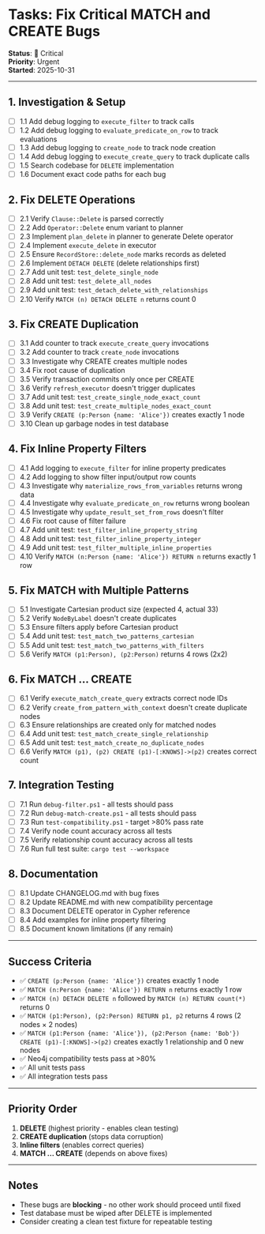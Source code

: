 # Tasks: Fix Critical MATCH and CREATE Bugs

**Status**: 🔴 Critical  
**Priority**: Urgent  
**Started**: 2025-10-31  

---

## 1. Investigation & Setup

- [ ] 1.1 Add debug logging to `execute_filter` to track calls
- [ ] 1.2 Add debug logging to `evaluate_predicate_on_row` to track evaluations
- [ ] 1.3 Add debug logging to `create_node` to track node creation
- [ ] 1.4 Add debug logging to `execute_create_query` to track duplicate calls
- [ ] 1.5 Search codebase for `DELETE` implementation
- [ ] 1.6 Document exact code paths for each bug

## 2. Fix DELETE Operations

- [ ] 2.1 Verify `Clause::Delete` is parsed correctly
- [ ] 2.2 Add `Operator::Delete` enum variant to planner
- [ ] 2.3 Implement `plan_delete` in planner to generate Delete operator
- [ ] 2.4 Implement `execute_delete` in executor
- [ ] 2.5 Ensure `RecordStore::delete_node` marks records as deleted
- [ ] 2.6 Implement `DETACH DELETE` (delete relationships first)
- [ ] 2.7 Add unit test: `test_delete_single_node`
- [ ] 2.8 Add unit test: `test_delete_all_nodes`
- [ ] 2.9 Add unit test: `test_detach_delete_with_relationships`
- [ ] 2.10 Verify `MATCH (n) DETACH DELETE n` returns count 0

## 3. Fix CREATE Duplication

- [ ] 3.1 Add counter to track `execute_create_query` invocations
- [ ] 3.2 Add counter to track `create_node` invocations
- [ ] 3.3 Investigate why CREATE creates multiple nodes
- [ ] 3.4 Fix root cause of duplication
- [ ] 3.5 Verify transaction commits only once per CREATE
- [ ] 3.6 Verify `refresh_executor` doesn't trigger duplicates
- [ ] 3.7 Add unit test: `test_create_single_node_exact_count`
- [ ] 3.8 Add unit test: `test_create_multiple_nodes_exact_count`
- [ ] 3.9 Verify `CREATE (p:Person {name: 'Alice'})` creates exactly 1 node
- [ ] 3.10 Clean up garbage nodes in test database

## 4. Fix Inline Property Filters

- [ ] 4.1 Add logging to `execute_filter` for inline property predicates
- [ ] 4.2 Add logging to show filter input/output row counts
- [ ] 4.3 Investigate why `materialize_rows_from_variables` returns wrong data
- [ ] 4.4 Investigate why `evaluate_predicate_on_row` returns wrong boolean
- [ ] 4.5 Investigate why `update_result_set_from_rows` doesn't filter
- [ ] 4.6 Fix root cause of filter failure
- [ ] 4.7 Add unit test: `test_filter_inline_property_string`
- [ ] 4.8 Add unit test: `test_filter_inline_property_integer`
- [ ] 4.9 Add unit test: `test_filter_multiple_inline_properties`
- [ ] 4.10 Verify `MATCH (n:Person {name: 'Alice'}) RETURN n` returns exactly 1 row

## 5. Fix MATCH with Multiple Patterns

- [ ] 5.1 Investigate Cartesian product size (expected 4, actual 33)
- [ ] 5.2 Verify `NodeByLabel` doesn't create duplicates
- [ ] 5.3 Ensure filters apply before Cartesian product
- [ ] 5.4 Add unit test: `test_match_two_patterns_cartesian`
- [ ] 5.5 Add unit test: `test_match_two_patterns_with_filters`
- [ ] 5.6 Verify `MATCH (p1:Person), (p2:Person)` returns 4 rows (2x2)

## 6. Fix MATCH ... CREATE

- [ ] 6.1 Verify `execute_match_create_query` extracts correct node IDs
- [ ] 6.2 Verify `create_from_pattern_with_context` doesn't create duplicate nodes
- [ ] 6.3 Ensure relationships are created only for matched nodes
- [ ] 6.4 Add unit test: `test_match_create_single_relationship`
- [ ] 6.5 Add unit test: `test_match_create_no_duplicate_nodes`
- [ ] 6.6 Verify `MATCH (p1), (p2) CREATE (p1)-[:KNOWS]->(p2)` creates correct count

## 7. Integration Testing

- [ ] 7.1 Run `debug-filter.ps1` - all tests should pass
- [ ] 7.2 Run `debug-match-create.ps1` - all tests should pass
- [ ] 7.3 Run `test-compatibility.ps1` - target >80% pass rate
- [ ] 7.4 Verify node count accuracy across all tests
- [ ] 7.5 Verify relationship count accuracy across all tests
- [ ] 7.6 Run full test suite: `cargo test --workspace`

## 8. Documentation

- [ ] 8.1 Update CHANGELOG.md with bug fixes
- [ ] 8.2 Update README.md with new compatibility percentage
- [ ] 8.3 Document DELETE operator in Cypher reference
- [ ] 8.4 Add examples for inline property filtering
- [ ] 8.5 Document known limitations (if any remain)

---

## Success Criteria

- ✅ `CREATE (p:Person {name: 'Alice'})` creates exactly 1 node
- ✅ `MATCH (n:Person {name: 'Alice'}) RETURN n` returns exactly 1 row
- ✅ `MATCH (n) DETACH DELETE n` followed by `MATCH (n) RETURN count(*)` returns 0
- ✅ `MATCH (p1:Person), (p2:Person) RETURN p1, p2` returns 4 rows (2 nodes × 2 nodes)
- ✅ `MATCH (p1:Person {name: 'Alice'}), (p2:Person {name: 'Bob'}) CREATE (p1)-[:KNOWS]->(p2)` creates exactly 1 relationship and 0 new nodes
- ✅ Neo4j compatibility tests pass at >80%
- ✅ All unit tests pass
- ✅ All integration tests pass

---

## Priority Order

1. **DELETE** (highest priority - enables clean testing)
2. **CREATE duplication** (stops data corruption)
3. **Inline filters** (enables correct queries)
4. **MATCH ... CREATE** (depends on above fixes)

---

## Notes

- These bugs are **blocking** - no other work should proceed until fixed
- Test database must be wiped after DELETE is implemented
- Consider creating a clean test fixture for repeatable testing

